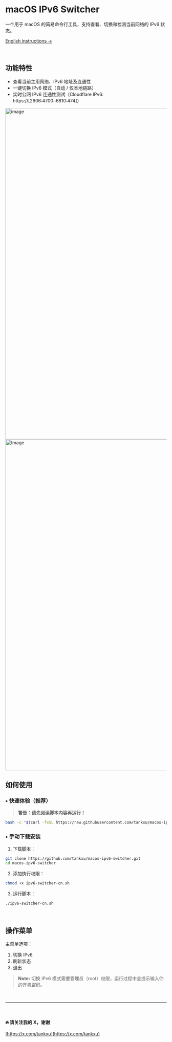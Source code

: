 # macOS IPv6 Switcher

一个用于 macOS 的简易命令行工具，支持查看、切换和检测当前网络的 IPv6 状态。

[English instructions →](./README.md)

<br/>

## 功能特性

- 查看当前主用网络、IPv6 地址及连通性
- 一键切换 IPv6 模式（自动 / 仅本地链路）
- 实时公网 IPv6 连通性测试（Cloudflare IPv6: https://[2606:4700::6810:474]）

<img width="1035" alt="image" src="https://github.com/user-attachments/assets/f5abdd82-7808-44b4-b2e7-d9477c708a46" />
<img width="1035" alt="Image" src="https://github.com/user-attachments/assets/a950400e-d145-4f5e-ad8b-20d780c4784a" />

## 如何使用

### •	快速体验（推荐）

> **警告：请先阅读脚本内容再运行！**

```bash
bash -c "$(curl -fsSL https://raw.githubusercontent.com/tankxu/macos-ipv6-switcher/main/ipv6-switcher-cn.sh)"
```

### •	手动下载安装
1.	下载脚本：
```bash
git clone https://github.com/tankxu/macos-ipv6-switcher.git
cd macos-ipv6-switcher
```

2.	添加执行权限：
```bash
chmod +x ipv6-switcher-cn.sh
```

3. 运行脚本：
```bash
./ipv6-switcher-cn.sh
```

<br/>

## 操作菜单

主菜单选项：

1.	切换 IPv6
2.	刷新状态
3.	退出

> **Note:** 切换 IPv6 模式需要管理员（root）权限，运行过程中会提示输入你的开机密码。


<br />

------------

<br />

#### 🔥 请关注我的 X，谢谢
[https://x.com/tankxu](https://x.com/tankxu)

<br />
